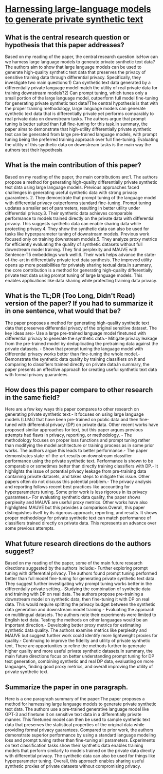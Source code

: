 # [Harnessing large-language models to generate private synthetic text](https://arxiv.org/abs/2306.01684)

## What is the central research question or hypothesis that this paper addresses?

Based on my reading of the paper, the central research question is:How can we harness large language models to generate private synthetic text data?The authors aim to show that large language models can be used to generate high-quality synthetic text data that preserves the privacy of sensitive training data through differential privacy. Specifically, they investigate two main questions:1) Can synthetic text data generated by a differentially private language model match the utility of real private data for training downstream models?2) Can prompt tuning, which tunes only a small portion of the large language model, outperform full model fine-tuning for generating private synthetic text data?The central hypothesis is that with the proper training methodology, large language models can generate synthetic text data that is differentially private yet performs comparably to real private data on downstream tasks. The authors argue that prompt tuning is better suited than full fine-tuning for this task.In summary, the paper aims to demonstrate that high-utility differentially private synthetic text can be generated from large pre-trained language models, with prompt tuning being the preferred training approach over full fine-tuning. Evaluating the utility of this synthetic data on downstream tasks is the main way the authors test their hypothesis.


## What is the main contribution of this paper?

Based on my reading of the paper, the main contributions are:1. The authors propose a method for generating high-quality differentially private synthetic text data using large language models. Previous approaches faced challenges in generating useful synthetic data with strong privacy guarantees. 2. They demonstrate that prompt tuning of the language model with differential privacy outperforms standard fine-tuning. Prompt tuning updates a smaller set of parameters, resulting in better utility under differential privacy.3. Their synthetic data achieves comparable performance to models trained directly on the private data with differential privacy. This suggests synthetic data can enable sharing data while protecting privacy.4. They show the synthetic data can also be used for tasks like hyperparameter tuning of downstream models. Previous work focused only on training downstream models.5. They analyze proxy metrics for efficiently evaluating the quality of synthetic datasets without full downstream model training. They find perplexity and MAUVE with Sentence-T5 embeddings work well.6. Their work helps advance the state-of-the-art in differentially private text data synthesis. The improved utility opens up more possibilities for privately sharing textual data.In summary, the core contribution is a method for generating high-quality differentially private text data using prompt tuning of large language models. This enables applications like data sharing while protecting training data privacy.


## What is the TL;DR (Too Long, Didn't Read) version of the paper? If you had to summarize it in one sentence, what would that be?

The paper proposes a method for generating high-quality synthetic text data that preserves differential privacy of the original sensitive dataset. The key ideas are:- Use a large pre-trained language model finetuned with differential privacy to generate the synthetic data.- Mitigate privacy leakage from the pre-trained model by deduplicating the pretraining data against the private datasets. - Show that prompt tuning the language model with differential privacy works better than fine-tuning the whole model.- Demonstrate the synthetic data quality by training classifiers on it and comparing to classifiers trained directly on private data.In summary, the paper presents an effective approach for creating useful synthetic text data with formal privacy guarantees.


## How does this paper compare to other research in the same field?

Here are a few key ways this paper compares to other research on generating private synthetic text:- It focuses on using large language models (LLMs) that have been pre-trained on public data and then fine-tuned with differential privacy (DP) on private data. Other recent works have proposed similar approaches for text, but this paper argues previous attempts had flaws in privacy, reporting, or methodology. - The methodology focuses on proper loss functions and prompt tuning rather than modifying the model architecture or training process as in some prior works. The authors argue this leads to better performance.- The paper demonstrates state-of-the-art results on downstream classifier performance using the private synthetic text. Performance is shown to be comparable or sometimes better than directly training classifiers with DP.- It highlights the issue of potential privacy leakage from pre-training data containing private datasets, and takes steps to mitigate this issue. Other papers often do not discuss this potential problem.- The privacy analysis and reporting follows recent best practices like accounting for hyperparameters tuning. Some prior work is less rigorous in its privacy guarantees.- For evaluating synthetic data quality, the paper shows perplexity and MAUVE are useful proxy metrics. Other works have also highlighted MAUVE but this provides a comparison.Overall, this paper distinguishes itself by its rigorous approach, reporting, and results. It shows proper methodology for private synthetic text can match performance of classifiers trained directly on private data. This represents an advance over some previous attempts.


## What future research directions do the authors suggest?

Based on my reading of the paper, some of the main future research directions suggested by the authors include:- Further exploring prompt tuning with differential privacy. The authors found prompt tuning performed better than full model fine-tuning for generating private synthetic text data. They suggest further investigating why prompt tuning works better in the differentially private setting.- Studying the combination of synthetic data and training with DP on real data. The authors propose pre-training a downstream model on synthetic data, then fine-tuning it with DP on real data. This would require splitting the privacy budget between the synthetic data generation and downstream model training.- Evaluating the approach on multilingual datasets. The authors note their experiments were limited to English text data. Testing the methods on other languages would be an important direction.- Developing better proxy metrics for estimating synthetic data quality. The authors examine metrics like perplexity and MAUVE but suggest further work could identify more lightweight proxies for quality.- Continuing to improve the fidelity and utility of private synthetic text. There are opportunities to refine the methods further to generate higher quality and more useful private synthetic datasets.In summary, the main future directions focus on better understanding prompt tuning for DP text generation, combining synthetic and real DP data, evaluating on more languages, finding good proxy metrics, and overall improving the utility of private synthetic text.


## Summarize the paper in one paragraph.

Here is a one paragraph summary of the paper:The paper proposes a method for harnessing large language models to generate private synthetic text data. The authors use a pre-trained generative language model like GPT-3 and finetune it on sensitive text data in a differentially private manner. This finetuned model can then be used to sample synthetic text data that preserves the statistical properties of the original data while providing formal privacy guarantees. Compared to prior work, the authors demonstrate superior performance by using a standard language modeling loss and prompt tuning rather than fine-tuning all parameters. Experiments on text classification tasks show their synthetic data enables training models that perform similarly to models trained on the private data directly with differential privacy. The synthetic data can also be used for things like hyperparameter tuning. Overall, this approach enables sharing useful synthetic proxies of private datasets without compromising privacy.
